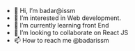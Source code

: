 - 👋 Hi, I’m badar@issm
- 👀 I’m interested in Web development.
- 🌱 I’m currently learning front End
- 💞️ I’m looking to collaborate on React JS
- 📫 How to reach me @badarissm

<!---
badarissm/badarissm is a ✨ special ✨ repository because its `README.md` (this file) appears on your GitHub profile.
You can click the Preview link to take a look at your changes.
--->
